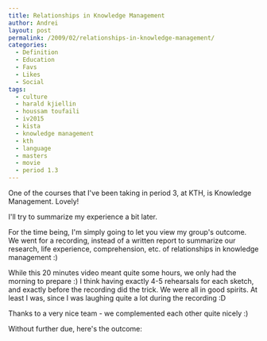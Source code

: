 ```yaml
---
title: Relationships in Knowledge Management
author: Andrei
layout: post
permalink: /2009/02/relationships-in-knowledge-management/
categories:
  - Definition
  - Education
  - Favs
  - Likes
  - Social
tags:
  - culture
  - harald kjiellin
  - houssam toufaili
  - iv2015
  - kista
  - knowledge management
  - kth
  - language
  - masters
  - movie
  - period 1.3
---
```

One of the courses that I've been taking in period 3, at KTH, is Knowledge Management. Lovely!

I'll try to summarize my experience a bit later.

For the time being, I'm simply going to let you view my group's outcome. We went for a recording, instead of a written report to summarize our research, life experience, comprehension, etc. of relationships in knowledge management :)

While this 20 minutes video meant quite some hours, we only had the morning to prepare :) I think having exactly 4-5 rehearsals for each sketch, and exactly before the recording did the trick. We were all in good spirits. At least I was, since I was laughing quite a lot during the recording :D

Thanks to a very nice team - we complemented each other quite nicely :)

Without further due, here's the outcome: